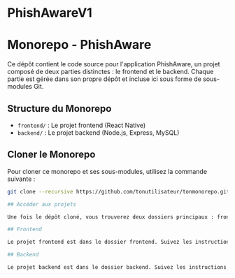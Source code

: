 # PhishAwareV1

# Monorepo - PhishAware

Ce dépôt contient le code source pour l'application PhishAware, un projet composé de deux parties distinctes : le frontend et le backend. Chaque partie est gérée dans son propre dépôt et incluse ici sous forme de sous-modules Git.

## Structure du Monorepo

- `frontend/` : Le projet frontend (React Native)
- `backend/` : Le projet backend (Node.js, Express, MySQL)

## Cloner le Monorepo

Pour cloner ce monorepo et ses sous-modules, utilisez la commande suivante :

```bash
git clone --recursive https://github.com/tonutilisateur/tonmonorepo.git

## Accéder aux projets

Une fois le dépôt cloné, vous trouverez deux dossiers principaux : frontend et backend. Chaque projet a son propre fichier README qui explique comment l’installer et le configurer.

## Frontend

Le projet frontend est dans le dossier frontend. Suivez les instructions dans le README du dossier frontend pour installer les dépendances et démarrer l’application mobile.

## Backend

Le projet backend est dans le dossier backend. Suivez les instructions dans le README du dossier backend pour configurer la base de données, installer les dépendances et démarrer le serveur.
